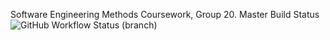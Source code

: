 Software Engineering Methods Coursework, Group 20.
Master Build Status ![GitHub Workflow Status (branch)](https://img.shields.io/github/actions/workflow/status/SEM-G20/coursework/main.yml?branch=master)